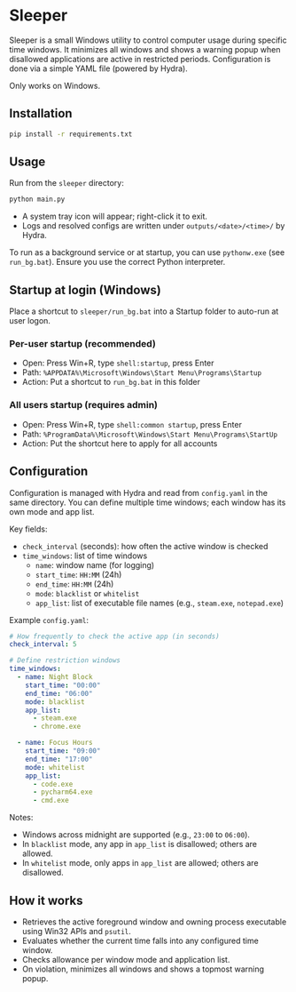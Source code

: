 # Sleeper

Sleeper is a small Windows utility to control computer usage during specific time windows. It minimizes all windows and shows a warning popup when disallowed applications are active in restricted periods. Configuration is done via a simple YAML file (powered by Hydra).

Only works on Windows.

## Installation

```bash
pip install -r requirements.txt
```


## Usage

Run from the `sleeper` directory:

```bash
python main.py
```

- A system tray icon will appear; right-click it to exit.
- Logs and resolved configs are written under `outputs/<date>/<time>/` by Hydra.

To run as a background service or at startup, you can use `pythonw.exe` (see `run_bg.bat`). Ensure you use the correct Python interpreter.


## Startup at login (Windows)

Place a shortcut to `sleeper/run_bg.bat` into a Startup folder to auto-run at user logon.

### Per-user startup (recommended)
- Open: Press Win+R, type `shell:startup`, press Enter
- Path: `%APPDATA%\Microsoft\Windows\Start Menu\Programs\Startup`
- Action: Put a shortcut to `run_bg.bat` in this folder

### All users startup (requires admin)
- Open: Press Win+R, type `shell:common startup`, press Enter
- Path: `%ProgramData%\Microsoft\Windows\Start Menu\Programs\StartUp`
- Action: Put the shortcut here to apply for all accounts



## Configuration

Configuration is managed with Hydra and read from `config.yaml` in the same directory. You can define multiple time windows; each window has its own mode and app list.

Key fields:

- `check_interval` (seconds): how often the active window is checked
- `time_windows`: list of time windows
  - `name`: window name (for logging)
  - `start_time`: `HH:MM` (24h)
  - `end_time`: `HH:MM` (24h)
  - `mode`: `blacklist` or `whitelist`
  - `app_list`: list of executable file names (e.g., `steam.exe`, `notepad.exe`)

Example `config.yaml`:

```yaml
# How frequently to check the active app (in seconds)
check_interval: 5

# Define restriction windows
time_windows:
  - name: Night Block
    start_time: "00:00"
    end_time: "06:00"
    mode: blacklist
    app_list:
      - steam.exe
      - chrome.exe

  - name: Focus Hours
    start_time: "09:00"
    end_time: "17:00"
    mode: whitelist
    app_list:
      - code.exe
      - pycharm64.exe
      - cmd.exe
```

Notes:
- Windows across midnight are supported (e.g., `23:00` to `06:00`).
- In `blacklist` mode, any app in `app_list` is disallowed; others are allowed.
- In `whitelist` mode, only apps in `app_list` are allowed; others are disallowed.


## How it works

- Retrieves the active foreground window and owning process executable using Win32 APIs and `psutil`.
- Evaluates whether the current time falls into any configured time window.
- Checks allowance per window mode and application list.
- On violation, minimizes all windows and shows a topmost warning popup.



